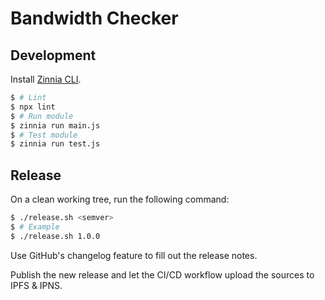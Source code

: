 # Bandwidth Checker


## Development

Install [Zinnia CLI](https://github.com/filecoin-station/zinnia).

```bash
$ # Lint
$ npx lint
$ # Run module
$ zinnia run main.js
$ # Test module
$ zinnia run test.js
```

## Release

On a clean working tree, run the following command:

```bash
$ ./release.sh <semver>
$ # Example
$ ./release.sh 1.0.0
```

Use GitHub's changelog feature to fill out the release notes.

Publish the new release and let the CI/CD workflow upload the sources
to IPFS & IPNS.
